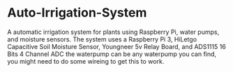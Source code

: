 # Auto-Irrigation-System
A automatic irrigation system for plants using Raspberry Pi, water pumps, and moisture sensors.
The system uses a Raspberry Pi 3, HiLetgo Capacitive Soil Moisture Sensor, Youngneer 5v Relay Board, and ADS1115 16 Bits 4 Channel ADC
the waterpump can be any waterpump you can find, you might need to do some wireing to get this to work.
